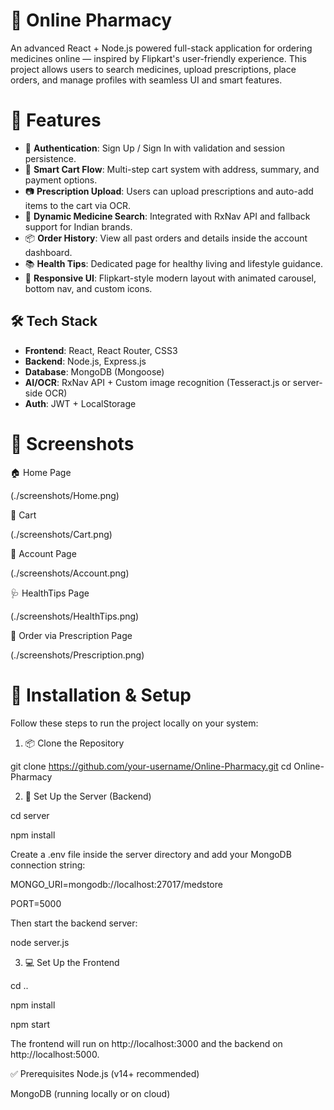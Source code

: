 # 💊 Online Pharmacy

An advanced React + Node.js powered full-stack application for ordering medicines online — inspired by Flipkart's user-friendly experience. This project allows users to search medicines, upload prescriptions, place orders, and manage profiles with seamless UI and smart features.

# 🚀 Features

- 🔐 **Authentication**: Sign Up / Sign In with validation and session persistence.
- 🛒 **Smart Cart Flow**: Multi-step cart system with address, summary, and payment options.
- 📷 **Prescription Upload**: Users can upload prescriptions and auto-add items to the cart via OCR.
- 🔎 **Dynamic Medicine Search**: Integrated with RxNav API and fallback support for Indian brands.
- 📦 **Order History**: View all past orders and details inside the account dashboard.
- 📚 **Health Tips**: Dedicated page for healthy living and lifestyle guidance.
- 🎨 **Responsive UI**: Flipkart-style modern layout with animated carousel, bottom nav, and custom icons.

## 🛠️ Tech Stack

- **Frontend**: React, React Router, CSS3
- **Backend**: Node.js, Express.js
- **Database**: MongoDB (Mongoose)
- **AI/OCR**: RxNav API + Custom image recognition (Tesseract.js or server-side OCR)
- **Auth**: JWT + LocalStorage


# 📸 Screenshots 

🏠 Home Page

(./screenshots/Home.png)  

🛒 Cart

(./screenshots/Cart.png)  

👤 Account Page

(./screenshots/Account.png)  

🩺 HealthTips Page

(./screenshots/HealthTips.png)  

📄  Order via Prescription Page

(./screenshots/Prescription.png) 


# 🚀 Installation & Setup
Follow these steps to run the project locally on your system:

1. 📦 Clone the Repository

git clone https://github.com/your-username/Online-Pharmacy.git
cd Online-Pharmacy

2. 📁 Set Up the Server (Backend)

cd server

npm install

Create a .env file inside the server directory and add your MongoDB connection string:

MONGO_URI=mongodb://localhost:27017/medstore

PORT=5000

Then start the backend server:

node server.js

3. 💻 Set Up the Frontend 

cd ..

npm install

npm start

The frontend will run on http://localhost:3000 and the backend on http://localhost:5000.

✅ Prerequisites
Node.js (v14+ recommended)

MongoDB (running locally or on cloud)
